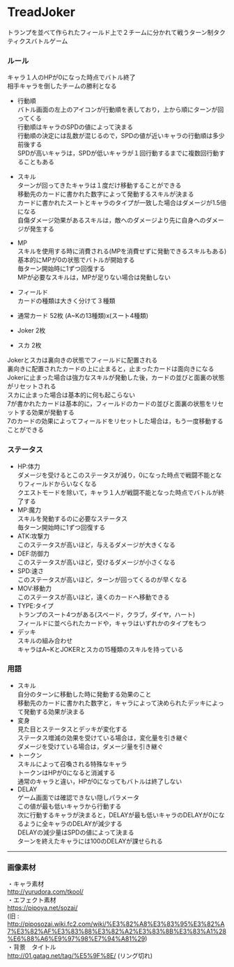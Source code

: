 # TreadJoker

トランプを並べて作られたフィールド上で２チームに分かれて戦うターン制タクティクスバトルゲーム

### ルール
キャラ１人のHPが0になった時点でバトル終了  
相手キャラを倒したチームの勝利となる

- 行動順  
バトル画面の左上のアイコンが行動順を表しており，上から順にターンが回ってくる  
行動順はキャラのSPDの値によって決まる  
行動順の決定には乱数が混じるので，SPDの値が近いキャラの行動順は多少前後する  
SPDが高いキャラは，SPDが低いキャラが１回行動するまでに複数回行動することもある  

- スキル  
ターンが回ってきたキャラは１度だけ移動することができる  
移動先のカードに書かれた数字によって発動するスキルが決まる  
カードに書かれたスートとキャラのタイプが一致した場合はダメージが1.5倍になる  
自傷ダメージ効果があるスキルは，敵へのダメージより先に自身へのダメージが発生する

- MP  
スキルを使用する時に消費される(MPを消費せずに発動できるスキルもある)  
基本的にMPが0の状態でバトルが開始する  
毎ターン開始時に1ずつ回復する  
MPが必要なスキルは，MPが足りない場合は発動しない

- フィールド  
カードの種類は大きく分けて３種類
 - 通常カード 52枚 (A~Kの13種類)x(スート4種類)  
 - Joker 2枚  
 - スカ 2枚  

 Jokerとスカは裏向きの状態でフィールドに配置される  
 裏向きに配置されたカードの上に止まると，止まったカードは面向きになる  
 Jokerに止まった場合は強力なスキルが発動した後，カードの並びと面裏の状態がリセットされる  
 スカに止まった場合は基本的に何も起こらない  
 7が書かれたカードは基本的に，フィールドのカードの並びと面裏の状態をリセットする効果が発動する  
 7のカードの効果によってフィールドをリセットした場合は，もう一度移動することができる

### ステータス
- HP:体力  
ダメージを受けるとこのステータスが減り，0になった時点で戦闘不能となりフィールドからいなくなる  
クエストモードを除いて，キャラ１人が戦闘不能となった時点でバトルが終了する
- MP:魔力  
スキルを発動するのに必要なステータス  
毎ターン開始時に1ずつ回復する
- ATK:攻撃力  
このステータスが高いほど，与えるダメージが大きくなる
- DEF:防御力  
このステータスが高いほど，受けるダメージが小さくなる
- SPD:速さ  
このステータスが高いほど，ターンが回ってくるのが早くなる
- MOV:移動力  
このステータスが高いほど，遠くのカードへ移動できる
- TYPE:タイプ  
トランプのスート4つがある(スペード，クラブ，ダイヤ，ハート)  
フィールドに並べられたカードや，キャラはいずれかのタイプをもつ
- デッキ  
スキルの組み合わせ  
キャラはA~KとJOKERとスカの15種類のスキルを持っている

### 用語
- スキル  
自分のターンに移動した時に発動する効果のこと  
移動先のカードに書かれた数字と，キャラによって決められたデッキによって発動する効果が決まる
- 変身  
見た目とステータスとデッキが変化する  
ステータス増減の効果を受けている場合は，変化量を引き継ぐ  
ダメージを受けている場合は，ダメージ量を引き継ぐ
- トークン  
スキルによって召喚される特殊なキャラ  
トークンはHPが0になると消滅する  
通常のキャラと違い，HPが0になってもバトルは終了しない
- DELAY  
ゲーム画面では確認できない隠しパラメータ  
この値が最も低いキャラから行動する  
次に行動するキャラが決まると，DELAYが最も低いキャラのDELAYが0になるように全キャラのDELAYが減少する  
DELAYの減少量はSPDの値によって決まる  
ターンを終えたキャラには100のDELAYが課せられる  

***

### 画像素材
・キャラ素材  
http://yurudora.com/tkool/  
・エフェクト素材  
https://pipoya.net/sozai/  
(旧 : http://piposozai.wiki.fc2.com/wiki/%E3%82%A8%E3%83%95%E3%82%A7%E3%82%AF%E3%83%88%E3%82%A2%E3%83%8B%E3%83%A1%28%E6%88%A6%E9%97%98%E7%94%A81%29)  
・背景　タイトル  
http://01.gatag.net/tag/%E5%9F%8E/ (リング切れ)
